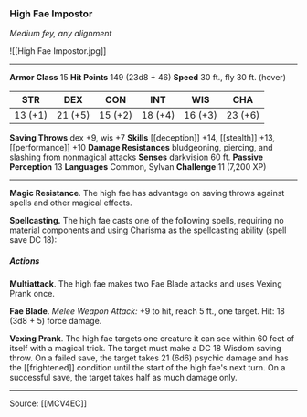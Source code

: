 ### High Fae Impostor
_Medium fey, any alignment_

![[High Fae Impostor.jpg]]




---

**Armor Class** 15
**Hit Points** 149 (23d8 + 46)
**Speed** 30 ft., fly 30 ft. (hover)

| STR     | DEX     | CON     | INT     | WIS     | CHA     |
|---------|---------|---------|---------|---------|---------|
| 13 (+1) | 21 (+5) | 15 (+2) | 18 (+4) | 16 (+3) | 23 (+6) |

**Saving Throws** dex +9, wis +7
**Skills** [[deception]] +14, [[stealth]] +13, [[performance]] +10
**Damage Resistances** bludgeoning, piercing, and slashing from nonmagical attacks
**Senses** darkvision 60 ft.
**Passive Perception** 13
**Languages** Common, Sylvan
**Challenge** 11 (7,200 XP)

---

**Magic Resistance**. The high fae has advantage on saving throws against spells and other magical effects.

**Spellcasting.** The high fae casts one of the following spells, requiring no material components and using Charisma as the spellcasting ability (spell save DC 18):

##### Actions
**Multiattack**. The high fae makes two Fae Blade attacks and uses Vexing Prank once.

**Fae Blade**. _Melee Weapon Attack:_ +9 to hit, reach 5 ft., one target. Hit: 18 (3d8 + 5) force damage.

**Vexing Prank**. The high fae targets one creature it can see within 60 feet of itself with a magical trick. The target must make a DC 18 Wisdom saving throw. On a failed save, the target takes 21 (6d6) psychic damage and has the [[frightened]] condition until the start of the high fae's next turn. On a successful save, the target takes half as much damage only.


---

Source: [[MCV4EC]]